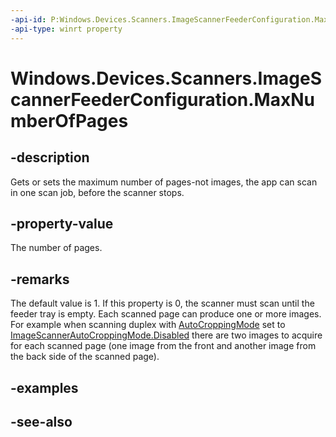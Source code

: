 ```yaml
---
-api-id: P:Windows.Devices.Scanners.ImageScannerFeederConfiguration.MaxNumberOfPages
-api-type: winrt property
---
```


<!-- Property syntax
public uint MaxNumberOfPages { get;  set; }
-->

# Windows.Devices.Scanners.ImageScannerFeederConfiguration.MaxNumberOfPages

## -description
Gets or sets the maximum number of pages-not images, the app can scan in one scan job, before the scanner stops.

## -property-value
The number of pages.

## -remarks
The default value is 1. If this property is 0, the scanner must scan until the feeder tray is empty. Each scanned page can produce one or more images. For example when scanning duplex with [AutoCroppingMode](imagescannerfeederconfiguration_autocroppingmode.md) set to [ImageScannerAutoCroppingMode.Disabled](imagescannerautocroppingmode.md) there are two images to acquire for each scanned page (one image from the front and another image from the back side of the scanned page).

## -examples

## -see-also
